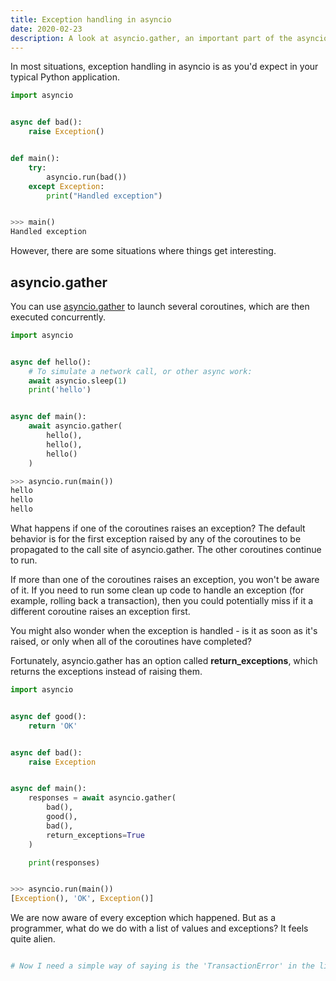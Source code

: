 ```yaml
---
title: Exception handling in asyncio
date: 2020-02-23
description: A look at asyncio.gather, an important part of the asyncio Python library for concurency.
---
```


In most situations, exception handling in asyncio is as you'd expect in your typical Python application.

```python
import asyncio


async def bad():
    raise Exception()


def main():
    try:
        asyncio.run(bad())
    except Exception:
        print("Handled exception")


>>> main()
Handled exception
```

However, there are some situations where things get interesting.

## asyncio.gather

You can use [asyncio.gather](http://localhost:8080/blog/asyncio-gather/) to launch several coroutines, which are then executed concurrently.

```python
import asyncio


async def hello():
    # To simulate a network call, or other async work:
    await asyncio.sleep(1)
    print('hello')


async def main():
    await asyncio.gather(
        hello(),
        hello(),
        hello()
    )

>>> asyncio.run(main())
hello
hello
hello
```

What happens if one of the coroutines raises an exception? The default behavior is for the first exception raised by any of the coroutines to be propagated to the call site of asyncio.gather. The other coroutines continue to run.

If more than one of the coroutines raises an exception, you won't be aware of it. If you need to run some clean up code to handle an exception (for example, rolling back a transaction), then you could potentially miss if it a different coroutine raises an exception first.

You might also wonder when the exception is handled - is it as soon as it's raised, or only when all of the coroutines have completed?

Fortunately, asyncio.gather has an option called __return_exceptions__, which returns the exceptions instead of raising them.

```python
import asyncio


async def good():
    return 'OK'


async def bad():
    raise Exception


async def main():
    responses = await asyncio.gather(
        bad(),
        good(),
        bad(),
        return_exceptions=True
    )

    print(responses)


>>> asyncio.run(main())
[Exception(), 'OK', Exception()]
```

We are now aware of every exception which happened. But as a programmer, what do we do with a list of values and exceptions? It feels quite alien.

```python

# Now I need a simple way of saying is the 'TransactionError' in the list

```
